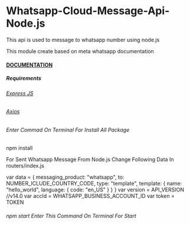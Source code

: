 # Whatsapp-Cloud-Message-Api-Node.js
This api is used to message to whatsapp number using node.js

This module create based on meta whatsapp documentation
<a href="https://developers.facebook.com/docs/whatsapp/cloud-api/get-started"><h4>DOCUMENTATION</h4></a>

<h5>Requirements</h5>

<a href="https://expressjs.com/"><h6>Express JS</h6></a>
<a href="https://www.npmjs.com/package/axios"><h6>Axios</h6></a>

<h6>Enter Commad On Terminal For Install All Package</h6>
npm install 

For Sent Whatsapp Message From Node.js Change Following Data In routers/index.js

var data = {
    messaging_product: "whatsapp",
    to: NUMBER_ICLUDE_COUNTRY_CODE,
    type: "template",
    template: {
      name: "hello_world",
      language: {
        code: "en_US"
      }
    }
  }
  var version = API_VERSION //v14.0
  var accId = WHATSAPP_BUSINESS_ACCOUNT_ID
  var token = TOKEN
  
  <h6>npm start Enter This Command On Terminal For Start</h6>
